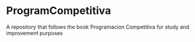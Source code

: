# ProgramCompetitiva
A repository that follows the book Programacion Competitiva for study and improvement purposes

